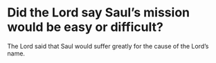 # Did the Lord say Saul’s mission would be easy or difficult?

The Lord said that Saul would suffer greatly for the cause of the Lord’s name.
